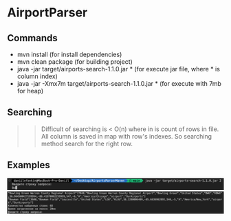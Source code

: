 # AirportParser

## Commands

 - mvn install (for install dependencies)
 - mvn clean package (for building project)
 - java -jar target/airports-search-1.1.0.jar * (for execute jar file, where * is column index)
 - java -jar -Xmx7m target/airports-search-1.1.0.jar * (for execute with 7mb for heap)

## Searching
>> Difficult of searching is < O(n) where
>> in is count of rows in file.
>> All column is saved in map with row's indexes.
>> So searching method search for the right row.

## Examples

![](https://github.com/SsDp812/AirportParser/blob/main/example1.png)
![](https://github.com/SsDp812/AirportParser/blob/main/example2.png)
